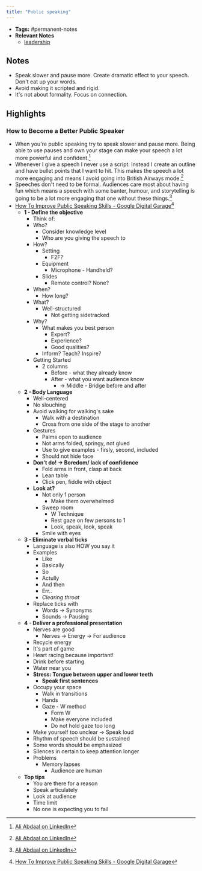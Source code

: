 ```yaml
---
title: "Public speaking"
---
```


- **Tags:** #permanent-notes 
- **Relevant Notes**
	- [leadership](moc/leadership.md)


## Notes
- Speak slower and pause more. Create dramatic effect to your speech. Don't eat up your words.
- Avoid making it scripted and rigid.
- It's not about formality. Focus on connection.

## Highlights
### How to Become a Better Public Speaker
- When you're public speaking try to speak slower and pause more. Being able to use pauses and own your stage can make your speech a lot more powerful and confident.[^1]
- Whenever I give a speech I never use a script. Instead I create an outline and have bullet points that I want to hit. This makes the speech a lot more engaging and means I avoid going into British Airways mode.[^2]
-  Speeches don't need to be formal. Audiences care most about having fun which means a speech with some banter, humour, and storytelling is going to be a lot more engaging that one without these things.[^3]
- [How To Improve Public Speaking Skills - Google Digital Garage](https://learndigital.withgoogle.com/digitalgarage/course/public-speaking)[^4]
	- **1 - Define the objective**
		- Think of:
		- Who?
			- Consider knowledge level
			- Who are you giving the speech to
		- How?
			- Setting
				- F2F?
			- Equipment
				- Microphone - Handheld?
			- Slides
				- Remote control? None?
		- When?
			- How long?
		- What?
			- Well-structured
				- Not getting sidetracked
		- Why?
			- What makes you best person
				- Expert?
				- Experience?
				- Good qualities?
			- Inform? Teach? Inspire?
		- Getting Started
			- 2 columns
			    - Before - what they already know
			    - After - what you want audience know
			        - → Middle - Bridge before and after
	- **2 - Body Language**
		- Well-centered
		- No slouching
		- Avoid walking for walking's sake
			- Walk with a destination
			- Cross from one side of the stage to another
		- Gestures
			- Palms open to audience
			- Not arms folded, springy, not glued
			- Use to give examples - firsly, second, included
			- Should not hide face
		- **Don't do! → Boredom/ lack of confidence**
			- Fold arms in front, clasp at back
			- Lean table
			- Click pen, fiddle with object
		- **Look at?**
			- Not only 1 person
				- Make them overwhelmed
			- Sweep room
				- W Technique
				- Rest gaze on few persons to 1
				- Look, speak, look, speak
			- Smile with eyes
	- **3 - Eliminate verbal ticks**
		- Language is also HOW you say it
		- Examples
			- Like
			- Basically
			- So
			- Actully
			- And then
			- Err..
			- *Clearing throat*
		- Replace ticks with
			- Words → Synonyms
			- Sounds → Pausing
	- **4 - Deliver a professional presentation**
		- Nerves are good
			- Nerves → Energy → For audience
		- Recycle energy
		- It's part of game
		- Heart racing because important!
		- Drink before starting
		- Water near you
		- **Stress: Tongue between upper and lower teeth**
			- **Speak first sentences**
		- Occupy your space
			- Walk in transitions
			- Hands
			- Gaze - W method
				- Form W
				- Make everyone included
				- Do not hold gaze too long
		- Make yourself too unclear → Speak loud
		- Rhythm of speech should be sustained
		- Some words should be emphasized
		- Silences in certain to keep attention longer
		- Problems
			- Memory lapses
				- Audience are human
	- **Top tips**
		- You are there for a reason
		- Speak articulately
		- Look at audience
		- Time limit
		- No one is expecting you to fail



[^1]: [Ali Abdaal on LinkedIn](https://www.linkedin.com/posts/ali-abdaal_linkedin-publicspeaking-confidence-activity-6825816894835044352-4k1D)
[^2]: [Ali Abdaal on LinkedIn](https://www.linkedin.com/posts/ali-abdaal_linkedin-publicspeaking-speech-activity-6825451389729169408-l9Ve)
[^3]: [Ali Abdaal on LinkedIn](https://www.linkedin.com/posts/ali-abdaal_publicspeaking-speaking-speech-activity-6824728792091639808-s198)
[^4]: [How To Improve Public Speaking Skills - Google Digital Garage](https://learndigital.withgoogle.com/digitalgarage/course/public-speaking)